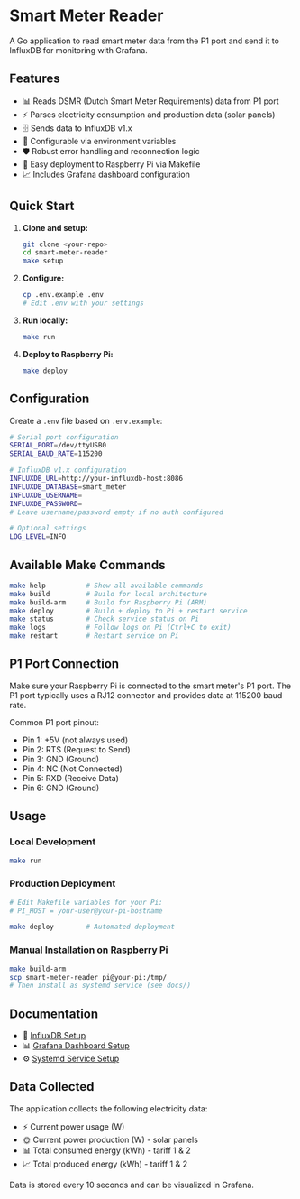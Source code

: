 # Smart Meter Reader

A Go application to read smart meter data from the P1 port and send it to InfluxDB for monitoring with Grafana.

## Features

- 📊 Reads DSMR (Dutch Smart Meter Requirements) data from P1 port
- ⚡ Parses electricity consumption and production data (solar panels)
- 🗄️ Sends data to InfluxDB v1.x
- 🔧 Configurable via environment variables  
- 🛡️ Robust error handling and reconnection logic
- 🚀 Easy deployment to Raspberry Pi via Makefile
- 📈 Includes Grafana dashboard configuration

## Quick Start

1. **Clone and setup:**
   ```bash
   git clone <your-repo>
   cd smart-meter-reader
   make setup
   ```

2. **Configure:**
   ```bash
   cp .env.example .env
   # Edit .env with your settings
   ```

3. **Run locally:**
   ```bash
   make run
   ```

4. **Deploy to Raspberry Pi:**
   ```bash
   make deploy
   ```

## Configuration

Create a `.env` file based on `.env.example`:

```bash
# Serial port configuration
SERIAL_PORT=/dev/ttyUSB0
SERIAL_BAUD_RATE=115200

# InfluxDB v1.x configuration  
INFLUXDB_URL=http://your-influxdb-host:8086
INFLUXDB_DATABASE=smart_meter
INFLUXDB_USERNAME=
INFLUXDB_PASSWORD=
# Leave username/password empty if no auth configured

# Optional settings
LOG_LEVEL=INFO
```

## Available Make Commands

```bash
make help          # Show all available commands
make build         # Build for local architecture
make build-arm     # Build for Raspberry Pi (ARM)
make deploy        # Build + deploy to Pi + restart service
make status        # Check service status on Pi
make logs          # Follow logs on Pi (Ctrl+C to exit)
make restart       # Restart service on Pi
```

## P1 Port Connection

Make sure your Raspberry Pi is connected to the smart meter's P1 port. The P1 port typically uses a RJ12 connector and provides data at 115200 baud rate.

Common P1 port pinout:
- Pin 1: +5V (not always used)
- Pin 2: RTS (Request to Send)
- Pin 3: GND (Ground)
- Pin 4: NC (Not Connected)
- Pin 5: RXD (Receive Data)
- Pin 6: GND (Ground)

## Usage

### Local Development
```bash
make run
```

### Production Deployment
```bash
# Edit Makefile variables for your Pi:
# PI_HOST = your-user@your-pi-hostname

make deploy        # Automated deployment
```

### Manual Installation on Raspberry Pi
```bash
make build-arm
scp smart-meter-reader pi@your-pi:/tmp/
# Then install as systemd service (see docs/)
```

## Documentation

- 📖 [InfluxDB Setup](docs/influxdb-setup.md)
- 📊 [Grafana Dashboard Setup](docs/grafana-setup.md)
- ⚙️ [Systemd Service Setup](systemd/)

## Data Collected

The application collects the following electricity data:
- ⚡ Current power usage (W)
- 🌞 Current power production (W) - solar panels
- 📊 Total consumed energy (kWh) - tariff 1 & 2
- 📈 Total produced energy (kWh) - tariff 1 & 2

Data is stored every 10 seconds and can be visualized in Grafana.
